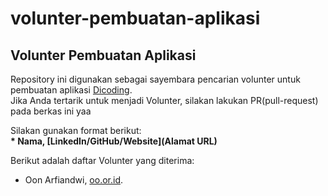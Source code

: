 # volunter-pembuatan-aplikasi

## Volunter Pembuatan Aplikasi
Repository ini digunakan sebagai sayembara pencarian volunter untuk pembuatan aplikasi [Dicoding](www.dicoding.com).<br>
Jika Anda tertarik untuk menjadi Volunter, silakan lakukan PR(pull-request) pada berkas ini yaa<br>

Silakan gunakan format berikut:<br>
**\* Nama, [LinkedIn/GitHub/Website](Alamat URL)** 

Berikut adalah daftar Volunter yang diterima:
* Oon Arfiandwi, [oo.or.id](https://oo.or.id).
